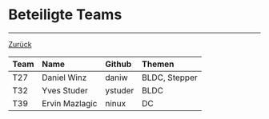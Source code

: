 # Beteiligte Teams

---

[Zurück](README.md)

| Team  | Name                  | Github    | Themen        |
|:------|:----------------------|:----------|:--------------|
| T27   | Daniel Winz           | daniw     | BLDC, Stepper |
| T32   | Yves Studer           | ystuder   | BLDC          |
| T39   | Ervin Mazlagic        | ninux     | DC            |
